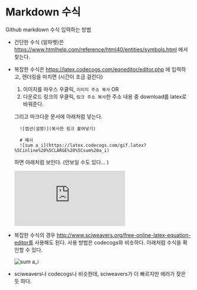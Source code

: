  # Markdown 수식
 Github markdown 수식 입력하는 방법
 
 - 간단한 수식 (알파벳)은 https://www.htmlhelp.com/reference/html40/entities/symbols.html 에서 찾는다.
 - 복잡한 수식은 https://latex.codecogs.com/eqneditor/editor.php 에 입력하고, 렌더링을 마치면 (시간이 조금 걸린다)
     1. 이미지를 마우스 우클릭, ```이미지 주소 복사```  OR
     2. 다운로드 링크의 우클릭,  ```링크 주소 복사```한 주소 내용 중 download를 latex로 바꿔준다.
     
     그리고 마크다운 문서에 아래처럼 넣는다. 
     
         ![캡션(설명)](복사한 링크 붙여넣기)
         
         # 예시
         ![sum a_i](https://latex.codecogs.com/gif.latex?%5Cinline%20%5CLARGE%20%5Csum%20a_i)
 
     하면 아래처럼 보인다. (안보일 수도 있다... )
     
     ![sum a_i](https://latex.codecogs.com/gif.latex?%5Cinline%20%5CLARGE%20%5Csum%20a_i)
     
- 복잡한 수식의 경우 http://www.sciweavers.org/free-online-latex-equation-editor를 사용해도 된다. 사용 방법은 codecogs와 비슷하다. 
아래처럼 수식을 확인할 수 있다. 

     ![sum a_i](http://www.sciweavers.org/upload/Tex2Img_1587471184/render.png)

 
- sciweavers나 codecogs나 비슷한데, sciweavers가 더 빠르지만 에러가 잦은 듯 하다.
